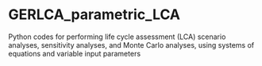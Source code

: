 # GERLCA_parametric_LCA
Python codes for performing life cycle assessment (LCA) scenario analyses, sensitivity analyses, and Monte Carlo analyses, using systems of equations and variable input parameters
